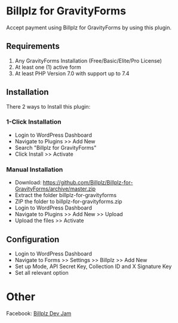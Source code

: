 # Billplz for GravityForms

Accept payment using Billplz for GravityForms by using this plugin.

## Requirements

1. Any GravityForms Installation (Free/Basic/Elite/Pro License)
2. At least one (1) active form
3. At least PHP Version 7.0 with support up to 7.4

## Installation

There 2 ways to Install this plugin:

### 1-Click Installation

* Login to WordPress Dashboard
* Navigate to Plugins >> Add New
* Search "Billplz for GravityForms"
* Click Install >> Activate

### Manual Installation

* Download: https://github.com/Billplz/Billplz-for-GravityForms/archive/master.zip
* Extract the folder billplz-for-gravityforms
* ZIP the folder to billplz-for-gravityforms.zip
* Login to WordPress Dashboard
* Navigate to Plugins >> Add New >> Upload
* Upload the files >> Activate

## Configuration

* Login to WordPress Dashboard
* Navigate to Forms >> Settings >> Billplz >> Add New
* Set up Mode, API Secret Key, Collection ID and X Signature Key
* Set all relevant option

# Other

Facebook: [Billplz Dev Jam](https://www.facebook.com/groups/billplzdevjam/)